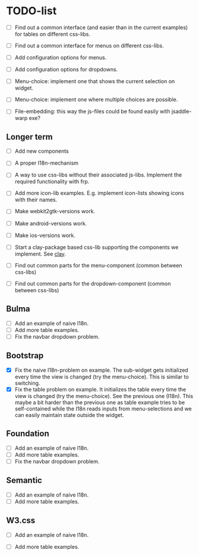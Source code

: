 
# TODO-list

- [ ] Find out a common interface (and easier than in the current examples) 
      for tables on different css-libs.
- [ ] Find out a common interface for menus on different css-libs.
- [ ] Add configuration options for menus.
- [ ] Add configuration options for dropdowns.
- [ ] Menu-choice: implement one that shows the current selection on widget.
- [ ] Menu-choice: implement one where multiple choices are possible.

- [ ] File-embedding: this way the js-files could be found easily with 
      jsaddle-warp exe?

## Longer term

- [ ] Add new components
- [ ] A proper I18n-mechanism
- [ ] A way to use css-libs without their associated js-libs. Implement the 
      required functionality with frp.
- [ ] Add more icon-lib examples. E.g. implement icon-lists showing icons with
      their names.
- [ ] Make webkit2gtk-versions work.
- [ ] Make android-versions work.
- [ ] Make ios-versions work.
- [ ] Start a clay-package based css-lib supporting the components we implement.
      See [clay](http://hackage.haskell.org/package/clay).
- [ ] Find out common parts for the menu-component (common between css-libs)
- [ ] Find out common parts for the dropdown-component (common between css-libs)
 
 
## Bulma

- [ ] Add an example of naive I18n.
- [ ] Add more table examples.
- [ ] Fix the navbar dropdown problem.

## Bootstrap

- [x] Fix the naive I18n-problem on example. The sub-widget gets initialized 
      every time the view is changed (try the menu-choice). This is similar
      to switching.
- [x] Fix the table problem on example. It initializes the table every time the
      view is changed (try the menu-choice). See the previous one (I18n).
      This maybe a bit harder than the previous one as table example tries to
      be self-contained while the I18n reads inputs from menu-selections and
      we can easily maintain state outside the widget.

## Foundation

- [ ] Add an example of naive I18n.
- [ ] Add more table examples.
- [ ] Fix the navbar dropdown problem.

## Semantic

- [ ] Add an example of naive I18n.
- [ ] Add more table examples.

## W3.css

- [ ] Add an example of naive I18n.
- [ ] Add more table examples.

